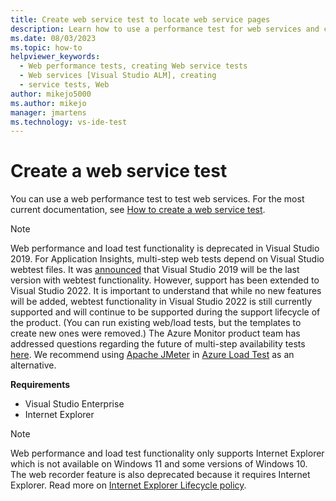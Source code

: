 ```yaml
---
title: Create web service test to locate web service pages
description: Learn how to use a performance test for web services and customize requests in the Web Performance Test Editor to locate web service pages.
ms.date: 08/03/2023
ms.topic: how-to
helpviewer_keywords: 
  - Web performance tests, creating Web service tests
  - Web services [Visual Studio ALM], creating
  - service tests, Web
author: mikejo5000
ms.author: mikejo
manager: jmartens
ms.technology: vs-ide-test
---
```

# Create a web service test


You can use a web performance test to test web services. For the most current documentation, see [How to create a web service test](/previous-versions/visualstudio/visual-studio-2017/test/how-to-create-a-web-service-test).

>[!NOTE]
> Web performance and load test functionality is deprecated in Visual Studio 2019. For Application Insights, multi-step web tests depend on Visual Studio webtest files. It was [announced](https://devblogs.microsoft.com/devops/cloud-based-load-testing-service-eol/) that Visual Studio 2019 will be the last version with webtest functionality. However, support has been extended to Visual Studio 2022. It is important to understand that while no new features will be added, webtest functionality in Visual Studio 2022 is still currently supported and will continue to be supported during the support lifecycle of the product. (You can run existing web/load tests, but the templates to create new ones were removed.) The Azure Monitor product team has addressed questions regarding the future of multi-step availability tests [here](https://github.com/MicrosoftDocs/azure-docs/issues/26050#issuecomment-468814101). We recommend using [Apache JMeter](https://jmeter.apache.org) in [Azure Load Test](https://azure.microsoft.com/services/load-testing/) as an alternative.

**Requirements**

* Visual Studio Enterprise
* Internet Explorer

>[!NOTE]
> Web performance and load test functionality only supports Internet Explorer which is not available on Windows 11 and some versions of Windows 10. The web recorder feature is also deprecated because it requires Internet Explorer. Read more on [Internet Explorer Lifecycle policy](/lifecycle/faq/internet-explorer-microsoft-edge#what-is-the-lifecycle-policy-for-internet-explorer-).